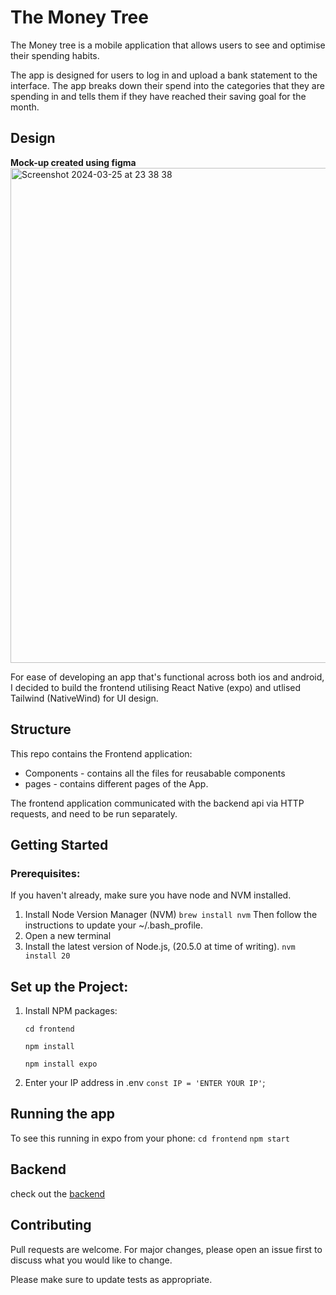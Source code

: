 # The Money Tree
The Money tree is a mobile application that allows users to see  and optimise their spending habits.

The app is designed for users to log in and upload a bank statement to the interface. The app breaks down their spend into the categories that they are spending in and tells them if they have reached their saving goal for the month.

## Design 
__Mock-up created using figma__
<img width="792" alt="Screenshot 2024-03-25 at 23 38 38" src="https://github.com/KatieAnthon/The_Money_Tree/assets/94082001/c95374e2-7077-45aa-9b00-6b358eeee52c">

For ease of developing an app that's functional across both ios and android, I decided to build the frontend utilising React Native (expo) and utlised Tailwind (NativeWind) for UI design. 

## Structure

This repo contains the Frontend application: 
* Components - contains all the files for reusabable components
* pages - contains different pages of the App.

The frontend application communicated with the backend api via HTTP requests, and need to be run separately.

## Getting Started

### Prerequisites:
If you haven't already, make sure you have node and NVM installed.

1. Install Node Version Manager (NVM)
   `brew install nvm`
Then follow the instructions to update your ~/.bash_profile.
2. Open a new terminal
3. Install the latest version of Node.js, (20.5.0 at time of writing).
   `nvm install 20`

## Set up the Project:
1. Install NPM packages:

   `cd frontend`
   
   `npm install`
   
   `npm install expo`
   
3. Enter your IP address in .env
  `const IP = 'ENTER YOUR IP'`;

## Running the app
To see this running in expo from your phone:
`cd frontend`
`npm start`

## Backend
check out the [backend](https://github.com/KatieAnthon/money_tree_backend/tree/main)

## Contributing
Pull requests are welcome. For major changes, please open an issue first
to discuss what you would like to change.

Please make sure to update tests as appropriate.

